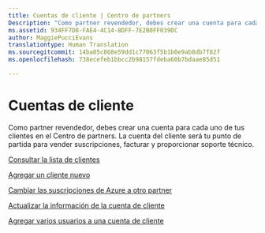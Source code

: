```yaml
---
title: Cuentas de cliente | Centro de partners
Description: "Como partner revendedor, debes crear una cuenta para cada uno de tus clientes en el Centro de partners. La cuenta del cliente será tu punto de partida para vender suscripciones, facturar y proporcionar soporte técnico."
ms.assetid: 934FF7D8-FAE4-4C14-8DFF-7E2B0FF039DC
author: MaggiePucciEvans
translationtype: Human Translation
ms.sourcegitcommit: 14ba85c868e59dd1c77063f5b1b0e9ab8db7f82f
ms.openlocfilehash: 738ecefeb1bbcc2b98157fdeba60b7bdaae85d51

---
```


# Cuentas de cliente


Como partner revendedor, debes crear una cuenta para cada uno de tus clientes en el Centro de partners. La cuenta del cliente será tu punto de partida para vender suscripciones, facturar y proporcionar soporte técnico.

[Consultar la lista de clientes](see-your-customer-list.md)

[Agregar un cliente nuevo](add-a-new-customer.md)

[Cambiar las suscripciones de Azure a otro partner](switch-azure-subscriptions-to-a-different-partner.md)

[Actualizar la información de la cuenta de cliente](update-customer-account-info.md)

[Agregar varios usuarios a una cuenta de cliente](adding-multiple-users-to-a-customer-account.md)

 

 






<!--HONumber=Nov16_HO4-->


